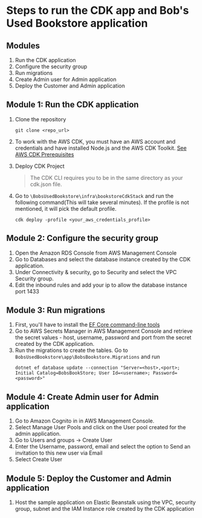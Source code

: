 # Steps to run the CDK app and Bob's Used Bookstore application
## Modules
1. Run the CDK application
1. Configure the security group
1. Run migrations
1. Create Admin user for Admin application
1. Deploy the Customer and Admin application

## Module 1: Run the CDK application
1) Clone the repository
    ```
    git clone <repo_url>
    ```
1) To work with the AWS CDK, you must have an AWS account and credentials and have installed Node.js and the AWS CDK Toolkit. [See AWS CDK Prerequisites](https://docs.aws.amazon.com/cdk/latest/guide/work-with.html#work-with-prerequisites)

1) Deploy CDK Project

    > The CDK CLI requires you to be in the same directory as your cdk.json file.


1) Go to `\BobsUsedBookstore\infra\bookstoreCdkStack` and run the following command(This will take several minutes). If the profile is not mentioned, it will pick the default profile.
    ```
    cdk deploy -profile <your_aws_credentials_profile>
    ```
## Module 2: Configure the security group
1) Open the Amazon RDS Console from AWS Management Console
1) Go to Databases and select the database instance created by the CDK application.
1) Under Connectivity & security, go to Security and select the VPC Security group.
1) Edit the inbound rules and add your ip to allow the database instance port 1433

## Module 3: Run migrations
1) First, you'll have to install the [EF Core command-line tools](https://docs.microsoft.com/en-us/ef/core/cli/)
1) Go to AWS Secrets Manager in AWS Management Console and retrieve the secret values - host, username, password and port from the secret created by the CDK application.
1) Run the migrations to create the tables.
Go to `BobsUsedBookstore\app\BobsBookstore.Migrations` and run 
    ```
    dotnet ef database update --connection "Server=<host>,<port>; Initial Catalog=BobsBookStore; User Id=<username>; Password=<password>"
    ```
## Module 4: Create Admin user for Admin application
1) Go to Amazon Cognito in in AWS Management Console.
1) Select Manage User Pools and click on the User pool created for the admin application.
1) Go to Users and groups -> Create User
1) Enter the Username, password, email and select the option to Send an invitation to this new user via Email
1) Select Create User

## Module 5: Deploy the Customer and Admin application
1) Host the sample application on Elastic Beanstalk using the VPC, security group, subnet and the IAM Instance role created by the CDK application




